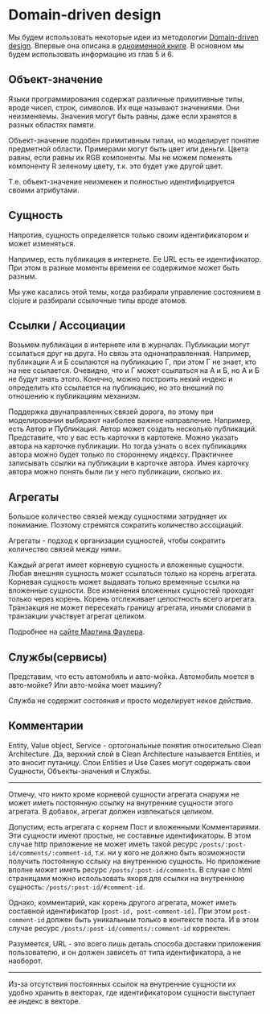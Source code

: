 # Domain-driven design

Мы будем использовать некоторые идеи из методологии [Domain-driven design](https://ru.wikipedia.org/wiki/Проблемно-ориентированное_проектирование).
Впервые она описана в [одноименной книге](https://www.ozon.ru/context/detail/id/5497184/).
В основном мы будем использовать информацию из глав 5 и 6.

## Объект-значение

Языки программирования содержат различные примитивные типы, вроде чисел, строк, символов.
Их еще называют значениями. Они неизменяемы. Значения могут быть равны, даже если хранятся
в разных областях памяти.

Объект-значение подобен примитивным типам, но моделирует понятие предметной области.
Примерами могут быть цвет или деньги. Цвета равны, если равны их RGB компоненты.
Мы не можем поменять компоненту R зеленому цвету, т.к. это будет уже другой цвет.

Т.е. объект-значение неизменен и полностью идентифицируется своими атрибутами.

## Сущность

Напротив, сущность определяется только своим идентификатором и может изменяться.

Например, есть публикация в интернете. Ее URL есть ее идентификатор. При этом в разные моменты времени
ее содержимое может быть разным.

Мы уже касались этой темы, когда разбирали управление состоянием в clojure и разбирали ссылочные
типы вроде атомов.

## Ссылки / Ассоциации

Возьмем публикации в интернете или в журналах. Публикации могут ссылаться друг на друга.
Но связь эта однонаправленная. Например, публикации А и Б ссылаются на публикацию Г,
при этом Г не знает, кто на нее ссылается. Очевидно, что и Г может ссылаться на А и Б, но
А и Б не будут знать этого. Конечно, можно построить некий индекс и определить кто ссылается
на публикацию, но это внешний по отношению к публикациям механизм.

Поддержка двунаправленных связей дорога, по этому при моделировании выбирают наиболее важное
направление. Например, есть Автор и Публикация. Автор может создать несколько публикаций.
Представите, что у вас есть карточки в картотеке. Можно указать автора на карточке публикации.
Но тогда узнать о всех публикациях автора можно будет только по стороннему индексу.
Практичнее записывать ссылки на публикации в карточке автора. Имея карточку автора можно
понять были ли у него публикации, сколько их.

## Агрегаты

Большое количество связей между сущностями затрудняет их понимание. Поэтому стремятся сократить
количество ассоциаций.

Агрегаты - подход к организации сущностей, чтобы сократить количество связей между ними.

Каждый агрегат имеет корневую сущность и вложенные сущности.
Любая внешняя сущность может ссылаться только на корень агрегата.
Корневая сущность может выдавать только временные ссылки на вложенные сущности.
Все изменения вложенных сущностей проходят только через корень.
Корень отслеживает целостность всего агрегата.
Транзакция не может пересекать границу агрегата, иными словами в транзакции участвует агрегат целиком.

Подробнее на [сайте Мартина Фаулера](https://martinfowler.com/bliki/DDD_Aggregate.html).

## Службы(сервисы)

Представим, что есть автомобиль и авто-мойка.
Автомобиль моется в авто-мойке? Или авто-мойка моет машину?

Служба не содержит состояния и просто моделирует некое действие.

## Комментарии

Entity, Value object, Service - ортогональные понятия относительно Clean Architecture.
Да, верхний слой в Clean Architecture называется Entities, и это вносит путаницу.
Слои Entities и Use Cases могут содержать свои Сущности, Объекты-значения и Службы.

***

Отмечу, что никто кроме корневой сущности агрегата снаружи не может иметь постоянную ссылку на
внутренние сущности этого агрегата. В добавок, агрегат должен извлекаться целиком.

Допустим, есть агрегата с корнем Пост и вложенными Комментариями.
Эти сущности имеют простые, не составные идентификаторы.
В этом случае http приложение не может иметь такой ресурс `/posts/:post-id/comments/:comment-id`,
т.к. ни у кого не должно быть возможности получить постоянную сслыку на внутреннюю сущность.
Но приложение вполне может иметь ресурс  `/posts/:post-id/comments`.
В случае с html страницами можно использовать якоря для ссылки на внутреннюю сущность:
`/posts/:post-id/#comment-id`.

Однако, комментарий, как корень другого агрегата, может иметь составной идентификатор `[post-id, post-comment-id]`.
При этом `post-comment-id` должен быть уникальным только в контексте поста.
И в этом случае ресурс  `/posts/:post-id/comments/:comment-id` корректен.

Разумеется, URL - это всего лишь деталь способа доставки приложения пользователю,
и он должен зависеть от типа идентификатора, а не наоборот.

***

Из-за отсутствия постоянных ссылок на внутренние сущности их удобно хранить в векторах,
где идентификатором сущности выступает ее индекс в векторе.
